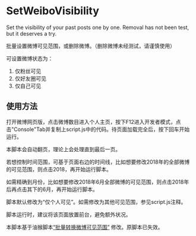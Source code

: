 # SetWeiboVisibility
Set the visibility of your past posts one by one. Removal has not been test, but it deserves a try.

批量设置微博可见范围，或删除微博。（删除微博未经测试，请谨慎使用）

可设置微博状态为：
1. 仅粉丝可见
2. 仅好友圈可见
3. 仅自己可见

## 使用方法
打开微博网页版，点击微博数目进入个人主页，按下F12进入开发者模式，点击"Console"Tab并复制上script.js中的代码。待页面加载完全后，按下回车开始运行。

本脚本会自动翻页，理论上会处理直到最后一页。

若想控制时间范围，可基于页面右边的时间线，比如想要修改2018年的全部微博的可见范围，则点击2018，再开始运行脚本。

如需精确到月份，比如想要修改2018年6月全部微博的可见范围，则点击2018年后再点击其下的6月，再开始运行脚本。

脚本默认修改为“仅个人可见”。如需修改为其他可见范围，参见script.js注释。

脚本运行时，建议将该页面放置前台，避免额外状况。

本脚本基于油猴脚本[“批量转换微博可见范围”](https://greasyfork.org/zh-TW/scripts/36902-%E6%89%B9%E9%87%8F%E8%BD%AC%E6%8D%A2%E5%BE%AE%E5%8D%9A%E4%B8%BA%E8%87%AA%E5%B7%B1%E5%8F%AF%E8%A7%81) 修改。原脚本已失效。
